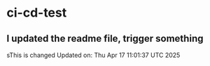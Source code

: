 # ci-cd-test
## I updated the readme file, trigger something
sThis is changed
Updated on: Thu Apr 17 11:01:37 UTC 2025
